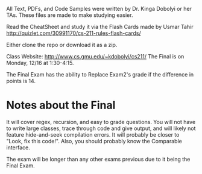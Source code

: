 All Text, PDFs, and Code Samples were written by Dr. Kinga Dobolyi or her TAs.
These files are made to make studying easier.

Read the CheatSheet and study it via the Flash Cards made by Usmar Tahir
http://quizlet.com/30991170/cs-211-rules-flash-cards/

Either clone the repo or download it as a zip.

Class Website: http://www.cs.gmu.edu/~kdobolyi/cs211/
The Final is on Monday, 12/16 at 1:30-4:15.

The Final Exam has the ability to Replace Exam2's grade if the difference in
points is 14.

Notes about the Final
=====================
It will cover regex, recursion, and easy to grade questions.
You will not have to write large classes, trace through code and give output,
and will likely not feature hide-and-seek compilation errors.
It will probably be closer to "Look, fix this code!".
Also, you should probably know the Comparable interface.

The exam will be longer than any other exams previous due to it being the
Final Exam.
